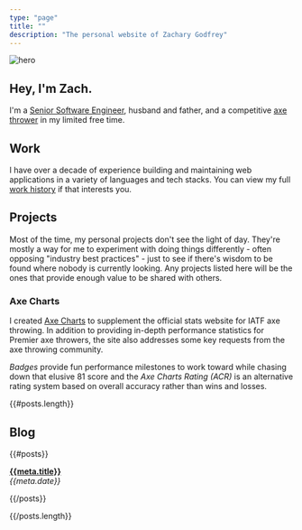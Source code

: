 ```yaml
---
type: "page"
title: ""
description: "The personal website of Zachary Godfrey"
---
```


![hero](data:image/jpg;base64,{{>hero}})

## Hey, I'm Zach.

I'm a [Senior Software Engineer](#work), husband and father, and a competitive [axe thrower](https://axescores.com/player/1207260) in my limited free time.

## Work

I have over a decade of experience building and maintaining web applications in a variety of languages and tech stacks. You can view my full [work history](/work) if that interests you.

## Projects

Most of the time, my personal projects don't see the light of day. They're mostly a way for me to experiment with doing things differently - often opposing "industry best practices" - just to see if there's wisdom to be found where nobody is currently looking. Any projects listed here will be the ones that provide enough value to be shared with others.

### Axe Charts

I created [Axe Charts](https://axecharts.com) to supplement the official stats website for IATF axe throwing. In addition to providing in-depth performance statistics for Premier axe throwers, the site also addresses some key requests from the axe throwing community.

*Badges* provide fun performance milestones to work toward while chasing down that elusive 81 score and the *Axe Charts Rating (ACR)* is an alternative rating system based on overall accuracy rather than wins and losses.

{{#posts.length}}

## Blog

{{#posts}}

**[{{meta.title}}](/{{{uri}}})**\
*{{meta.date}}*

{{/posts}}

{{/posts.length}}